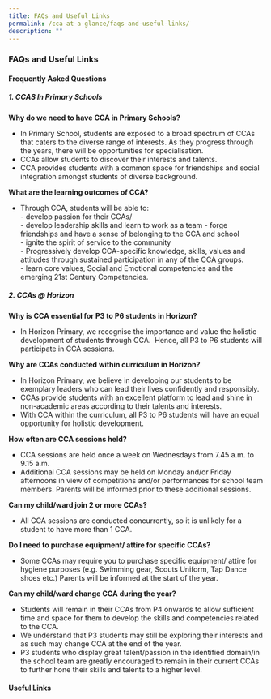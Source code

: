```yaml
---
title: FAQs and Useful Links
permalink: /cca-at-a-glance/faqs-and-useful-links/
description: ""
---
```

### **FAQs and Useful Links**
#### **Frequently Asked Questions**
##### **1. CCAS In Primary Schools**
**Why do we need to have CCA in Primary Schools?**<br>
*   In Primary School, students are exposed to a broad spectrum of CCAs that caters to the diverse range of interests. As they progress through the years, there will be opportunities for specialisation. 
*   CCAs allow students to discover their interests and talents.
*   CCA provides students with a common space for friendships and social integration amongst students of diverse background.

**What are the learning outcomes of CCA?**
*   Through CCA, students will be able to:<br>
\- develop passion for their CCAs/<br>
\- develop leadership skills and learn to work as a team
\- forge friendships and have a sense of belonging to the CCA and school<br>
\- ignite the spirit of service to the community<br>
\- Progressively develop CCA-specific knowledge, skills, values and attitudes through sustained participation in any of the CCA groups.<br>
\- learn core values, Social and Emotional competencies and the emerging 21st Century Competencies.

##### **2. CCAs @ Horizon**
**Why is CCA essential for P3 to P6 students in Horizon?**<br>
*   In Horizon Primary, we recognise the importance and value the holistic development of students through CCA.  Hence, all P3 to P6 students will participate in CCA sessions.

**Why are CCAs conducted within curriculum in Horizon?**<br>
*   In Horizon Primary, we believe in developing our students to be exemplary leaders who can lead their lives confidently and responsibly. 
*   CCAs provide students with an excellent platform to lead and shine in non-academic areas according to their talents and interests.  
*   With CCA within the curriculum, all P3 to P6 students will have an equal opportunity for holistic development.

**How often are CCA sessions held?**<br>
*   CCA sessions are held once a week on Wednesdays from 7.45 a.m. to 9.15 a.m.
*   Additional CCA sessions may be held on Monday and/or Friday afternoons in view of competitions and/or performances for school team members. Parents will be informed prior to these additional sessions.

**Can my child/ward join 2 or more CCAs?**<br>
*   All CCA sessions are conducted concurrently, so it is unlikely for a student to have more than 1 CCA.

**Do I need to purchase equipment/ attire for specific CCAs?**<br>
*   Some CCAs may require you to purchase specific equipment/ attire for hygiene purposes (e.g. Swimming gear, Scouts Uniform, Tap Dance shoes etc.) Parents will be informed at the start of the year.

**Can my child/ward change CCA during the year?**<br>
*   Students will remain in their CCAs from P4 onwards to allow sufficient time and space for them to develop the skills and competencies related to the CCA.
*   We understand that P3 students may still be exploring their interests and as such may change CCA at the end of the year. 
*   P3 students who display great talent/passion in the identified domain/in the school team are greatly encouraged to remain in their current CCAs to further hone their skills and talents to a higher level.

#### **Useful Links**

